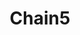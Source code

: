 ---
title: Chain5
date: 
draft: false

# descripcion
description : Pulsera en plata 925. No regulable

materials: Plata 925

color: 

dimensions: Largo 19 no regulable

code: 03-09-0864

type: "Pulseras"

categories: []

price: $23.890,00

price_eftvo: $20.310,00

# Images
# first image will be shown in the product page
images:
  # - image: "images/path_to_image"
  # La ubicacion de las imagenes es imagenes/Pulseras/Pulseras.Plata/03-09-0864-chain5
  - image: "./images/pulseras/plata/03-09-0864-chain5_a.jpg"
  - image: "./images/pulseras/plata/03-09-0864-chain5_b.jpg"
---